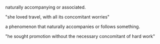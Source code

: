 naturally accompanying or associated.

"she loved travel, with all its concomitant worries"

a phenomenon that naturally accompanies or follows something.
    
"he sought promotion without the necessary concomitant of hard work"